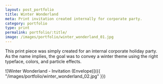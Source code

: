 ```yaml
---
layout: post_portfolio
title: Winter Wonderland
meta: Print invitation created internally for corporate party.
category: portfolio
type: print
permalink: portfolio/:title/
image: /images/portfolio/winter_wonderland_01.jpg
---
```


This print piece was simply created for an internal corporate holiday party. As the name implies, the goal was to convey a winter theme using the right typeface, colors, and particle effects.

![Winter Wonderland - Invitation (Envelope)]({{ "/images/portfolio/winter_wonderland_02.jpg" }})